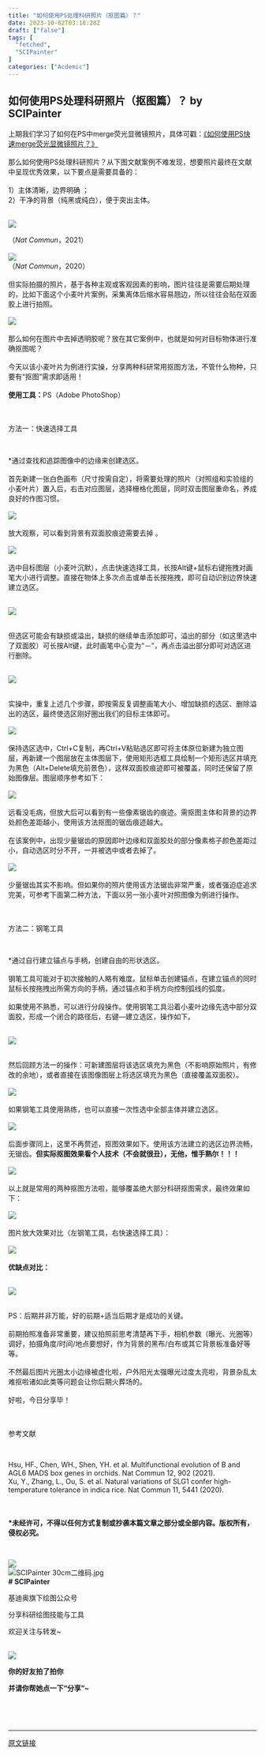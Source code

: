 ```yaml
---
title: "如何使用PS处理科研照片（抠图篇）？"
date: 2023-10-02T03:18:28Z
draft: ["false"]
tags: [
  "fetched",
  "SCIPainter"
]
categories: ["Acdemic"]
---
```

如何使用PS处理科研照片（抠图篇）？ by SCIPainter
------
<div><section data-mpa-powered-by="yiban.io"><span>上期我们学习了如何在PS中merge荧光显微镜照片，具体可戳：<a target="_blank" href="http://mp.weixin.qq.com/s?__biz=MzIyOTY3MDA3MA==&amp;mid=2247525837&amp;idx=1&amp;sn=70cbad7eabaa428d64f09a7bad1c547b&amp;chksm=e8bd0814dfca81020e50abaaa24827268fe6af251a7759bec7b9fbc6ab875f784577f6689ffa&amp;scene=21#wechat_redirect" textvalue="《如何使用PS快速merge荧光显微镜照片？》" linktype="text" imgurl="" imgdata="null" data-itemshowtype="0" tab="innerlink" data-linktype="2">《如何使用PS快速merge荧光显微镜照片？》</a></span><br></section><section><span><br></span></section><section><span>那么如何使用PS处理科研照片？从下图文献案例不难发现，想要照片最终在文献中呈现优秀效果，以下要点是需要具备的：</span></section><section><span><br></span></section><section><span>1）主体清晰，边界明确 ；</span></section><section><span>2）干净的背景（纯黑或纯白），便于突出主体。</span></section><section><br></section><p><img data-ratio="0.39814814814814814" data-src="https://mmbiz.qpic.cn/sz_mmbiz_png/tgUVxVRjT6n61fBeqgH4XbYl0yvBBS8x96o6hgbqxoLQPtK2ucssqKnBafwEMsUahXMHjGn3HWP8icclibQpfljg/640?wx_fmt=png" data-type="png" data-w="1080" src="https://mmbiz.qpic.cn/sz_mmbiz_png/tgUVxVRjT6n61fBeqgH4XbYl0yvBBS8x96o6hgbqxoLQPtK2ucssqKnBafwEMsUahXMHjGn3HWP8icclibQpfljg/640?wx_fmt=png"><br></p><section><span>（<em>Nat Commun</em>，2021）</span></section><section><span><br></span></section><section><img data-ratio="0.7592592592592593" data-src="https://mmbiz.qpic.cn/sz_mmbiz_png/tgUVxVRjT6n61fBeqgH4XbYl0yvBBS8x3DgaLE7k4baeH7uviaiatBOoOqnwktibRAzsQaumRc5K3DLjnJYf47cMA/640?wx_fmt=png" data-type="png" data-w="1080" src="https://mmbiz.qpic.cn/sz_mmbiz_png/tgUVxVRjT6n61fBeqgH4XbYl0yvBBS8x3DgaLE7k4baeH7uviaiatBOoOqnwktibRAzsQaumRc5K3DLjnJYf47cMA/640?wx_fmt=png"></section><section><span>（<em>Nat Commun</em>，2020）</span></section><section><span><br></span></section><section><span>但实际拍摄的照片，基于各种主观或客观因素的影响，图片往往是需要后期处理的，比如下面这个小麦叶片案例，采集离体后缩水容易翘边，所以往往会贴在双面胶上进行拍照。</span></section><section><span><br></span></section><section><img data-ratio="1.434782608695652" data-src="https://mmbiz.qpic.cn/sz_mmbiz_jpg/tgUVxVRjT6n61fBeqgH4XbYl0yvBBS8xOJwVWRR1wvhm6ich7pft1xViak6u8whkZ8oTSQKibNyqswLlZ5vzpRAicg/640?wx_fmt=jpeg" data-type="jpeg" data-w="322" src="https://mmbiz.qpic.cn/sz_mmbiz_jpg/tgUVxVRjT6n61fBeqgH4XbYl0yvBBS8xOJwVWRR1wvhm6ich7pft1xViak6u8whkZ8oTSQKibNyqswLlZ5vzpRAicg/640?wx_fmt=jpeg"></section><section><br></section><section><span>那么如何在图片中去掉透明胶呢？放在其它案例中，也就是</span><span>如何对目标物体进行准确抠图</span><span>呢？</span></section><section><span><br></span></section><section><span>今天以该小麦叶片为例进行实操，分享</span><span>两种科研常用抠图方法</span><span>，不管什么物种，只要有“抠图”需求即适用！</span></section><section><br></section><section><span><strong><span>使用工具：</span></strong></span><span>PS（Adobe PhotoShop）</span></section><section data-mpa-template="t" mpa-from-tpl="t"><section data-mpa-template="t" mpa-from-tpl="t"><section data-mpa-category="模板" data-mid="" mpa-from-tpl="t"><section data-mid="" mpa-from-tpl="t"><section data-mid="" mpa-from-tpl="t"><br mpa-from-tpl="t"></section><section data-mid="" mpa-from-tpl="t"><br mpa-from-tpl="t"></section><section data-mid="" mpa-from-tpl="t"><section data-mid="" mpa-from-tpl="t"><section data-mid="" mpa-from-tpl="t"><p data-mid=""><span mpa-is-content="t">方法一：快速选择工具</span></p></section></section></section></section></section></section></section><p><br></p><section><span>*通过查找和追踪图像中的边缘来创建选区。</span></section><section><span><br></span></section><section><span>首先新建一张白色画布（尺寸按需自定），将需要处理的照片（对照组和实验组的小麦叶片）置入后，右击对应图层，选择栅格化图层，同时双击图层重命名，养成良好的作图习惯。</span></section><section><br></section><section><img data-ratio="0.7157407407407408" data-src="https://mmbiz.qpic.cn/sz_mmbiz_png/tgUVxVRjT6n61fBeqgH4XbYl0yvBBS8x6aFMB55rE5h1ia7b1KnePug3XtickKg8Aicz2CejlUIChnic2iafJAR1Q5Q/640?wx_fmt=png" data-type="png" data-w="1080" src="https://mmbiz.qpic.cn/sz_mmbiz_png/tgUVxVRjT6n61fBeqgH4XbYl0yvBBS8x6aFMB55rE5h1ia7b1KnePug3XtickKg8Aicz2CejlUIChnic2iafJAR1Q5Q/640?wx_fmt=png"></section><section><br></section><section><span>放大观察，可以看到背景有双面胶痕迹需要去掉 。</span></section><section><br></section><section><img data-ratio="0.7157407407407408" data-src="https://mmbiz.qpic.cn/sz_mmbiz_png/tgUVxVRjT6n61fBeqgH4XbYl0yvBBS8xwarGC8qjIsmx0XSaEhZm1F741l9D9ibFyXX7CQWLINbnPkuJJm7RmpQ/640?wx_fmt=png" data-type="png" data-w="1080" src="https://mmbiz.qpic.cn/sz_mmbiz_png/tgUVxVRjT6n61fBeqgH4XbYl0yvBBS8xwarGC8qjIsmx0XSaEhZm1F741l9D9ibFyXX7CQWLINbnPkuJJm7RmpQ/640?wx_fmt=png"></section><section><br></section><section><span>选中目标图层（小麦叶沉默），点击</span><span>快速选择工具，长按Alt键+鼠标右键拖拽</span><span>对画笔大小进行调整。直接在物体上多次点击或单击长按拖拽，即可自动识别边界快速建立选区。</span></section><section><br></section><p><img data-galleryid="" data-ratio="0.7148148148148148" data-src="https://mmbiz.qpic.cn/sz_mmbiz_gif/tgUVxVRjT6mwphpDVL03o4a0YhBK27Gg9gPWZqaMbPRzX087YzKfWAH4UnfeM6wTpncF9fshGG4D1jKNSwMfCg/640?wx_fmt=gif" data-type="gif" data-w="1080" src="https://mmbiz.qpic.cn/sz_mmbiz_gif/tgUVxVRjT6mwphpDVL03o4a0YhBK27Gg9gPWZqaMbPRzX087YzKfWAH4UnfeM6wTpncF9fshGG4D1jKNSwMfCg/640?wx_fmt=gif"></p><section><br></section><section><span>但选区可能会有缺损或溢出，缺损的继续单击添加即可，溢出的部分（如这里选中了双面胶）可</span><span>长按Alt键</span><span>，此时画笔中心变为“－”，再点击溢出部分即可对选区进行删除。</span></section><section><br></section><p><img data-galleryid="" data-ratio="0.7154772937905468" data-src="https://mmbiz.qpic.cn/sz_mmbiz_gif/tgUVxVRjT6mwphpDVL03o4a0YhBK27GghiaiasqKVNfbwnMOnMJS5l6rmFQwDBSOIjcic4sud4fFH31WFxiaOGHrIg/640?wx_fmt=gif" data-type="gif" data-w="1079" src="https://mmbiz.qpic.cn/sz_mmbiz_gif/tgUVxVRjT6mwphpDVL03o4a0YhBK27GghiaiasqKVNfbwnMOnMJS5l6rmFQwDBSOIjcic4sud4fFH31WFxiaOGHrIg/640?wx_fmt=gif"></p><section><br></section><section><span>实操中，重复上述几个步骤，即按需反复调整画笔大小、增加缺损的选区、删除溢出的选区，最终使选区刚好圈出我们的目标主体即可。</span></section><section><br></section><section><img data-ratio="0.7157407407407408" data-src="https://mmbiz.qpic.cn/sz_mmbiz_png/tgUVxVRjT6n61fBeqgH4XbYl0yvBBS8xbBN8FYkqRq3M16GNAfibFhZ8xDervyqtKre8XvicaECSynr4YO6XMwfQ/640?wx_fmt=png" data-type="png" data-w="1080" src="https://mmbiz.qpic.cn/sz_mmbiz_png/tgUVxVRjT6n61fBeqgH4XbYl0yvBBS8xbBN8FYkqRq3M16GNAfibFhZ8xDervyqtKre8XvicaECSynr4YO6XMwfQ/640?wx_fmt=png"></section><section><br></section><section><span>保持选区选中，</span><span>Ctrl+C复制</span><span>，再</span><span>Ctrl+V粘贴选区</span><span>即可将主体原位新建为独立图层，再新建一个图层放在主体图层下，使用</span><span>矩形选框工具</span><span>绘制一个矩形选区并填充为黑色（</span><span>Alt+Delete填充前景色</span><span>），这样双面胶痕迹即可被覆盖，同时还保留了原始图像层。图层顺序参考如下：</span></section><section><span><br></span></section><section><img data-ratio="0.7157407407407408" data-src="https://mmbiz.qpic.cn/sz_mmbiz_png/tgUVxVRjT6n61fBeqgH4XbYl0yvBBS8xmNdMCicsj8QyiaLsq7qeicO7u9Hj1qxwZMcQsB4HogWmknDAPY7RCfxeg/640?wx_fmt=png" data-type="png" data-w="1080" src="https://mmbiz.qpic.cn/sz_mmbiz_png/tgUVxVRjT6n61fBeqgH4XbYl0yvBBS8xmNdMCicsj8QyiaLsq7qeicO7u9Hj1qxwZMcQsB4HogWmknDAPY7RCfxeg/640?wx_fmt=png"></section><section><span><br></span></section><section><span>远看没毛病，但放大后可以看到有一些像素锯齿的痕迹。需抠图主体和背景的边界处颜色差距越小，使用该方法抠图的锯齿痕迹越大。</span></section><section><span><br></span></section><section><span>在该案例中，出现少量锯齿的原因即叶边缘和双面胶处的部分像素格子颜色差距过小，自动选区时分不开，一并被选中或者去掉了。</span></section><section><br></section><section><img data-ratio="0.7157407407407408" data-src="https://mmbiz.qpic.cn/sz_mmbiz_png/tgUVxVRjT6n61fBeqgH4XbYl0yvBBS8xPXjVTW49bvNf8Evtib4aSEJ80qE1XheUCJ4nEWC4CGxNvLY9qF8nnbQ/640?wx_fmt=png" data-type="png" data-w="1080" src="https://mmbiz.qpic.cn/sz_mmbiz_png/tgUVxVRjT6n61fBeqgH4XbYl0yvBBS8xPXjVTW49bvNf8Evtib4aSEJ80qE1XheUCJ4nEWC4CGxNvLY9qF8nnbQ/640?wx_fmt=png"></section><section><span><br></span></section><section><span>少量锯齿其实不影响。但如果你的照片使用该方法锯齿非常严重，或者强迫症追求完美，可参考下面第二种方法，下面以另一张小麦叶对照图像为例进行操作。</span></section><section data-mpa-template="t" mpa-from-tpl="t"><section data-mpa-template="t" mpa-from-tpl="t"><section data-mpa-category="模板" data-mid="" mpa-from-tpl="t"><section data-mid="" mpa-from-tpl="t"><section data-mid="" mpa-from-tpl="t"><br mpa-from-tpl="t"></section><section data-mid="" mpa-from-tpl="t"><br mpa-from-tpl="t"></section><section data-mid="" mpa-from-tpl="t"><section data-mid="" mpa-from-tpl="t"><section data-mid="" mpa-from-tpl="t"><p data-mid=""><span mpa-is-content="t">方法二：钢笔工具</span></p></section></section></section></section></section></section></section><p><br></p><section><span>*通过自行建立锚点与手柄，创建自由的形状选区。</span></section><section><span><br></span></section><section><span>钢笔工具</span><span>可能对于初次接触的人略有难度。鼠标单击创建锚点，在建立锚点的同时鼠标长按拖拽出所需方向的手柄，通过锚点和手柄方向控制弧线的弧度。</span></section><section><span><br></span></section><section><span>如果使用不熟悉，可以进行分段操作。使用钢笔工具沿着小麦叶边缘先选中部分双面胶，形成一个闭合的路径后，</span><span>右键—建立选</span><span>区</span><span>，操作如下。</span></section><section><span><br></span></section><p><img data-galleryid="" data-ratio="0.7154772937905468" data-src="https://mmbiz.qpic.cn/sz_mmbiz_gif/tgUVxVRjT6mwphpDVL03o4a0YhBK27GgtlG8nemZkrfxdXc9AVUtegeyV4K5UANfBuGWd9D5JIOKRiamaEycMEg/640?wx_fmt=gif" data-type="gif" data-w="1079" src="https://mmbiz.qpic.cn/sz_mmbiz_gif/tgUVxVRjT6mwphpDVL03o4a0YhBK27GgtlG8nemZkrfxdXc9AVUtegeyV4K5UANfBuGWd9D5JIOKRiamaEycMEg/640?wx_fmt=gif"></p><section><br></section><section><span>然后回顾方法一的操作：可新建图层将该选区填充为黑色（不影响原始照片，有修改的余地），或者直接在该图像图层上将选区填充为黑色（直接覆盖双面胶）。</span></section><section><br></section><section><img data-ratio="0.7157407407407408" data-src="https://mmbiz.qpic.cn/sz_mmbiz_png/tgUVxVRjT6n61fBeqgH4XbYl0yvBBS8xGOIdyvPXvtjKzZ2e1QftcqPvkg9PszuXauzQHeyY4RnRf9S59nR21Q/640?wx_fmt=png" data-type="png" data-w="1080" src="https://mmbiz.qpic.cn/sz_mmbiz_png/tgUVxVRjT6n61fBeqgH4XbYl0yvBBS8xGOIdyvPXvtjKzZ2e1QftcqPvkg9PszuXauzQHeyY4RnRf9S59nR21Q/640?wx_fmt=png"></section><section><br></section><section><span>如果钢笔工具使用熟练，也可以直接一次性选中全部主体并建立选区。</span></section><section><br></section><section><img data-ratio="0.7157407407407408" data-src="https://mmbiz.qpic.cn/sz_mmbiz_png/tgUVxVRjT6n61fBeqgH4XbYl0yvBBS8xQPdbLhu3mAnZZXVibcPKV5XNAOFCLic5H9oxyBzricQibUibM2NzghghYhg/640?wx_fmt=png" data-type="png" data-w="1080" src="https://mmbiz.qpic.cn/sz_mmbiz_png/tgUVxVRjT6n61fBeqgH4XbYl0yvBBS8xQPdbLhu3mAnZZXVibcPKV5XNAOFCLic5H9oxyBzricQibUibM2NzghghYhg/640?wx_fmt=png"></section><section><span><br></span></section><section><span>后面步骤同上，这里不再赘述，抠图效果如下。使用该方法建立的选区边界流畅，无锯齿。</span><span><strong>但实际抠图效果看个人技术（不会就很丑），无他，惟手熟尔！！！</strong></span></section><section><br></section><section><img data-ratio="0.7157407407407408" data-src="https://mmbiz.qpic.cn/sz_mmbiz_png/tgUVxVRjT6n61fBeqgH4XbYl0yvBBS8xw43GjRdusxLTuyMFXX287SicZgP53ibGu87V2gIib7KgFMROLaS619I2g/640?wx_fmt=png" data-type="png" data-w="1080" src="https://mmbiz.qpic.cn/sz_mmbiz_png/tgUVxVRjT6n61fBeqgH4XbYl0yvBBS8xw43GjRdusxLTuyMFXX287SicZgP53ibGu87V2gIib7KgFMROLaS619I2g/640?wx_fmt=png"></section><section><br></section><section><span>以上就是常用的两种抠图方法啦，能够覆盖绝大部分科研抠图需求，最终效果如下：</span></section><section><br></section><section><img data-ratio="1.3842592592592593" data-src="https://mmbiz.qpic.cn/sz_mmbiz_png/tgUVxVRjT6n61fBeqgH4XbYl0yvBBS8x2EQxGVTia6UEd9MqUwrCmpulA3L8pXhvlKNVNVN1b438bRnvz44GXmA/640?wx_fmt=png" data-type="png" data-w="1080" src="https://mmbiz.qpic.cn/sz_mmbiz_png/tgUVxVRjT6n61fBeqgH4XbYl0yvBBS8x2EQxGVTia6UEd9MqUwrCmpulA3L8pXhvlKNVNVN1b438bRnvz44GXmA/640?wx_fmt=png"></section><section><br></section><section><span>图片放大效果对比（左钢笔工具，右快速选择工具）：</span></section><section><br></section><section><img data-ratio="0.8802083333333334" data-src="https://mmbiz.qpic.cn/sz_mmbiz_png/tgUVxVRjT6n61fBeqgH4XbYl0yvBBS8xjO3mjkVn36UsF0MgPyHO7icJUKnO2p3x3RqTblrxKKBNLmmRFpSMD3A/640?wx_fmt=png" data-type="png" data-w="576" src="https://mmbiz.qpic.cn/sz_mmbiz_png/tgUVxVRjT6n61fBeqgH4XbYl0yvBBS8xjO3mjkVn36UsF0MgPyHO7icJUKnO2p3x3RqTblrxKKBNLmmRFpSMD3A/640?wx_fmt=png"></section><section><br></section><section><strong><span>优缺点对比：</span></strong><span></span></section><section><span><br></span></section><p><img data-ratio="0.4918625678119349" data-s="300,640" data-src="https://mmbiz.qpic.cn/sz_mmbiz_png/tgUVxVRjT6mwphpDVL03o4a0YhBK27Ggo28NBmYAQoTFSWHHibTy9yD4iaiaXOYUk8N1bHFgPZkqOjEHJSrG4iaCgg/640?wx_fmt=png" data-type="png" data-w="553" src="https://mmbiz.qpic.cn/sz_mmbiz_png/tgUVxVRjT6mwphpDVL03o4a0YhBK27Ggo28NBmYAQoTFSWHHibTy9yD4iaiaXOYUk8N1bHFgPZkqOjEHJSrG4iaCgg/640?wx_fmt=png"></p><section><span></span></section><section><br></section><section><span>PS：</span><span>后期并非万能，</span><span>好的前期+适当后期</span><span>才是成功的关键。</span></section><section><br></section><section><span>前期拍照准备非常重要，建议拍照前思考清楚再下手，相机参数（曝光、光圈等）调好，拍摄角度/时间/地点要想好，作为背景的黑布/白布或其它背景板准备好等等。</span></section><section><br></section><section><span>不然最后图片光圈太小边缘被虚化啦，户外阳光太强曝光过度太亮啦，背景杂乱太难抠啦诸如此类等问题会让你后期火葬场的。</span></section><section><br></section><section><span>好啦，今日分享毕！</span></section><section><span><br mpa-from-tpl="t"></span></section><section data-mpa-template="t" mpa-from-tpl="t"><section data-mpa-template="t" mpa-from-tpl="t"><section data-mid="" mpa-from-tpl="t"><section data-mid="" mpa-from-tpl="t"><section data-mid="" mpa-from-tpl="t"><br></section><section data-mid="" mpa-from-tpl="t"><section data-mid="" mpa-from-tpl="t"><p data-mid=""><span>参考文献</span></p></section></section></section></section></section></section><p><br></p><section><span>Hsu, HF., Chen, WH., Shen, YH. et al. Multifunctional evolution of B and AGL6 MADS box genes in orchids. Nat Commun 12, 902 (2021).</span></section><section><span>Xu, Y., Zhang, L., Ou, S. et al. Natural variations of SLG1 confer high-temperature tolerance in indica rice. Nat Commun 11, 5441 (2020).</span></section><section><span><br></span></section><section><span><br></span></section><p><strong><span>*未经许可，不得以任何方式复制或抄袭本篇文章之部分或全部内容。版权所有，侵权必究。</span></strong></p><p><br></p><section data-role="outer" label="Powered by 135editor.com"><section data-tools="135编辑器" data-id="105648"><section><section data-role="outer" label="Powered by 135editor.com"><section data-role="paragraph"><section data-role="outer" label="Powered by 135editor.com"><section data-tools="135编辑器" data-id="105648"><section><section><img data-ratio="0.8780487804878049" data-src="https://mmbiz.qpic.cn/sz_mmbiz_png/tgUVxVRjT6kCKJYcEqEIfoJYG621mPJE8VibmibGU0Jxic9iabARVRH0FT6BNE8VAglWFXBPibFAU7a6tWGibSs8wyUg/640?wx_fmt=png" data-type="png" data-w="41" data-width="100%" src="https://mmbiz.qpic.cn/sz_mmbiz_png/tgUVxVRjT6kCKJYcEqEIfoJYG621mPJE8VibmibGU0Jxic9iabARVRH0FT6BNE8VAglWFXBPibFAU7a6tWGibSs8wyUg/640?wx_fmt=png"></section><section><section><section data-width="35%"><section><section data-width="100%"><img data-ratio="1" data-src="https://mmbiz.qpic.cn/sz_mmbiz_jpg/tgUVxVRjT6kCKJYcEqEIfoJYG621mPJEv5etCBwHicqbEPwnVrkpaasxqaVibM4mT2JdIuN6yTlYWDD4mL5A427A/640?wx_fmt=jpeg" data-type="jpeg" data-w="860" data-width="100%" title="SCIPainter 30cm二维码.jpg" src="https://mmbiz.qpic.cn/sz_mmbiz_jpg/tgUVxVRjT6kCKJYcEqEIfoJYG621mPJEv5etCBwHicqbEPwnVrkpaasxqaVibM4mT2JdIuN6yTlYWDD4mL5A427A/640?wx_fmt=jpeg"></section></section></section><section data-width="50%"><section><section data-brushtype="text"><span><strong># SCIPainter</strong></span></section><section data-brushtype="text" hm_fix="361:593"><p>基迪奥旗下绘图公众号</p><p>分享科研绘图技能与工具</p><p>欢迎关注与转发~</p></section></section></section></section></section></section></section></section></section></section><section><br></section></section></section><section data-role="paragraph"><section><section powered-by="xiumi.us"><section><section powered-by="xiumi.us"><section><img data-ratio="1" data-src="https://mmbiz.qpic.cn/sz_mmbiz_gif/tgUVxVRjT6kCKJYcEqEIfoJYG621mPJEgMd0aMPtmrDjiaX8sBhfhicVteeHf1JicexSpUbS3fdS9SiboUVN7guaPw/640?wx_fmt=gif" data-type="gif" data-w="400" src="https://mmbiz.qpic.cn/sz_mmbiz_gif/tgUVxVRjT6kCKJYcEqEIfoJYG621mPJEgMd0aMPtmrDjiaX8sBhfhicVteeHf1JicexSpUbS3fdS9SiboUVN7guaPw/640?wx_fmt=gif"></section></section></section><section><section powered-by="xiumi.us"><section><p><span><strong>你的好友拍了拍你</strong></span></p><p><span><strong>并请你帮她点一下</strong></span><strong><span>“分享”</span></strong><span><strong><span>~</span></strong></span></p></section></section></section></section></section><p><br></p></section></section><section><span><br></span></section><p><mp-style-type data-value="10000"></mp-style-type></p></div>  
<hr>
<a href="https://mp.weixin.qq.com/s/WOQKA3xbB8aTxV4oPgEzAQ",target="_blank" rel="noopener noreferrer">原文链接</a>
